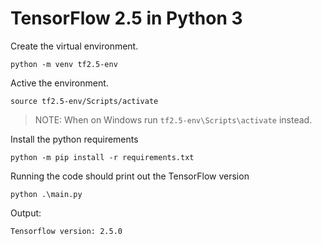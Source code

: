 # TensorFlow 2.5 in Python 3

Create the virtual environment.
```
python -m venv tf2.5-env
```

Active the environment.
```
source tf2.5-env/Scripts/activate
```
> NOTE: When on Windows run `tf2.5-env\Scripts\activate` instead.

Install the python requirements
```
python -m pip install -r requirements.txt
```

Running the code should print out the TensorFlow version
```
python .\main.py
```
Output:
```
Tensorflow version: 2.5.0
```